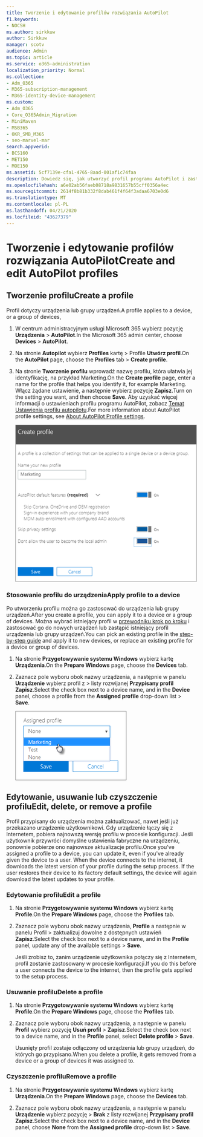 ```yaml
---
title: Tworzenie i edytowanie profilów rozwiązania AutoPilot
f1.keywords:
- NOCSH
ms.author: sirkkuw
author: Sirkkuw
manager: scotv
audience: Admin
ms.topic: article
ms.service: o365-administration
localization_priority: Normal
ms.collection:
- Adm_O365
- M365-subscription-management
- M365-identity-device-management
ms.custom:
- Adm_O365
- Core_O365Admin_Migration
- MiniMaven
- MSB365
- OKR_SMB_M365
- seo-marvel-mar
search.appverid:
- BCS160
- MET150
- MOE150
ms.assetid: 5cf7139e-cfa1-4765-8aad-001af1c74faa
description: Dowiedz się, jak utworzyć profil programu AutoPilot i zastosować go do urządzenia, a także edytować lub usunąć profil lub usunąć profil z urządzenia.
ms.openlocfilehash: a6e02ab56faeb08718a9831657b55cff0356a4ec
ms.sourcegitcommit: 2614f8b81b332f8dab461f4f64f3adaa6703e0d6
ms.translationtype: MT
ms.contentlocale: pl-PL
ms.lasthandoff: 04/21/2020
ms.locfileid: "43627379"
---
```

# <a name="create-and-edit-autopilot-profiles"></a><span data-ttu-id="28fa8-103">Tworzenie i edytowanie profilów rozwiązania AutoPilot</span><span class="sxs-lookup"><span data-stu-id="28fa8-103">Create and edit AutoPilot profiles</span></span>

## <a name="create-a-profile"></a><span data-ttu-id="28fa8-104">Tworzenie profilu</span><span class="sxs-lookup"><span data-stu-id="28fa8-104">Create a profile</span></span>

<span data-ttu-id="28fa8-105">Profil dotyczy urządzenia lub grupy urządzeń.</span><span class="sxs-lookup"><span data-stu-id="28fa8-105">A profile applies to a device, or a group of devices,</span></span>
  
1. <span data-ttu-id="28fa8-106">W centrum administracyjnym usługi Microsoft 365 wybierz pozycję **Urządzenia** \> **AutoPilot**.</span><span class="sxs-lookup"><span data-stu-id="28fa8-106">In the Microsoft 365 admin center, choose **Devices** \> **AutoPilot**.</span></span>
  
2. <span data-ttu-id="28fa8-107">Na stronie **Autopilot** wybierz **Profiles** kartę \> Profile **Utwórz profil**.</span><span class="sxs-lookup"><span data-stu-id="28fa8-107">On the **AutoPilot** page, choose the **Profiles** tab \> **Create profile**.</span></span>
    
3. <span data-ttu-id="28fa8-108">Na stronie **Tworzenie profilu** wprowadź nazwę profilu, która ułatwia jej identyfikację, na przykład Marketing.</span><span class="sxs-lookup"><span data-stu-id="28fa8-108">On the **Create profile** page, enter a name for the profile that helps you identify it, for example Marketing.</span></span> <span data-ttu-id="28fa8-109">Włącz żądane ustawienie, a następnie wybierz pozycję **Zapisz**.</span><span class="sxs-lookup"><span data-stu-id="28fa8-109">Turn on the setting you want, and then choose **Save**.</span></span> <span data-ttu-id="28fa8-110">Aby uzyskać więcej informacji o ustawieniach profilu programu AutoPilot, zobacz [Temat Ustawienia profilu autopilotu](autopilot-profile-settings.md).</span><span class="sxs-lookup"><span data-stu-id="28fa8-110">For more information about AutoPilot profile settings, see [About AutoPilot Profile settings](autopilot-profile-settings.md).</span></span>
    
    ![Enter name and turn on settings in the Create profile panel.](../media/63b5a00d-6a5d-48d0-9557-e7531e80702a.png)
  
### <a name="apply-profile-to-a-device"></a><span data-ttu-id="28fa8-112">Stosowanie profilu do urządzenia</span><span class="sxs-lookup"><span data-stu-id="28fa8-112">Apply profile to a device</span></span>

<span data-ttu-id="28fa8-113">Po utworzeniu profilu można go zastosować do urządzenia lub grupy urządzeń.</span><span class="sxs-lookup"><span data-stu-id="28fa8-113">After you create a profile, you can apply it to a device or a group of devices.</span></span> <span data-ttu-id="28fa8-114">Można wybrać istniejący profil w [przewodniku krok po kroku](add-autopilot-devices-and-profile.md) i zastosować go do nowych urządzeń lub zastąpić istniejący profil urządzenia lub grupy urządzeń.</span><span class="sxs-lookup"><span data-stu-id="28fa8-114">You can pick an existing profile in the [step-by-step guide](add-autopilot-devices-and-profile.md) and apply it to new devices, or replace an existing profile for a device or group of devices.</span></span> 
  
1. <span data-ttu-id="28fa8-115">Na stronie **Przygotowywanie systemu Windows** wybierz kartę **Urządzenia**.</span><span class="sxs-lookup"><span data-stu-id="28fa8-115">On the **Prepare Windows** page, choose the **Devices** tab.</span></span> 
    
2. <span data-ttu-id="28fa8-116">Zaznacz pole wyboru obok nazwy urządzenia, a następnie w panelu **Urządzenie** wybierz profil z \> listy rozwijanej **Przypisany profil** **Zapisz**.</span><span class="sxs-lookup"><span data-stu-id="28fa8-116">Select the check box next to a device name, and in the **Device** panel, choose a profile from the **Assigned profile** drop-down list \> **Save**.</span></span>
    
    ![In the Device panel, select an Assigned profile to apply it.](../media/ed0ce33f-9241-4403-a5de-2dddffdc6fb9.png)
  
## <a name="edit-delete-or-remove-a-profile"></a><span data-ttu-id="28fa8-118">Edytowanie, usuwanie lub czyszczenie profilu</span><span class="sxs-lookup"><span data-stu-id="28fa8-118">Edit, delete, or remove a profile</span></span>

<span data-ttu-id="28fa8-p103">Profil przypisany do urządzenia można zaktualizować, nawet jeśli już przekazano urządzenie użytkownikowi. Gdy urządzenie łączy się z Internetem, pobiera najnowszą wersję profilu w procesie konfiguracji. Jeśli użytkownik przywróci domyślne ustawienia fabryczne na urządzeniu, ponownie pobierze ono najnowsze aktualizacje profilu.</span><span class="sxs-lookup"><span data-stu-id="28fa8-p103">Once you've assigned a profile to a device, you can update it, even if you've already given the device to a user. When the device connects to the internet, it downloads the latest version of your profile during the setup process. If the user restores their device to its factory default settings, the device will again download the latest updates to your profile.</span></span> 
  
### <a name="edit-a-profile"></a><span data-ttu-id="28fa8-122">Edytowanie profilu</span><span class="sxs-lookup"><span data-stu-id="28fa8-122">Edit a profile</span></span>

1. <span data-ttu-id="28fa8-123">Na stronie **Przygotowywanie systemu Windows** wybierz kartę **Profile**.</span><span class="sxs-lookup"><span data-stu-id="28fa8-123">On the **Prepare Windows** page, choose the **Profiles** tab.</span></span> 
    
2. <span data-ttu-id="28fa8-124">Zaznacz pole wyboru obok nazwy urządzenia, **Profile** a następnie w panelu Profil \> zaktualizuj dowolne z dostępnych ustawień **Zapisz**.</span><span class="sxs-lookup"><span data-stu-id="28fa8-124">Select the check box next to a device name, and in the **Profile** panel, update any of the available settings \> **Save**.</span></span>
    
    <span data-ttu-id="28fa8-125">Jeśli zrobisz to, zanim urządzenie użytkownika połączy się z Internetem, profil zostanie zastosowany w procesie konfiguracji.</span><span class="sxs-lookup"><span data-stu-id="28fa8-125">If you do this before a user connects the device to the internet, then the profile gets applied to the setup process.</span></span>
    
### <a name="delete-a-profile"></a><span data-ttu-id="28fa8-126">Usuwanie profilu</span><span class="sxs-lookup"><span data-stu-id="28fa8-126">Delete a profile</span></span>

1. <span data-ttu-id="28fa8-127">Na stronie **Przygotowywanie systemu Windows** wybierz kartę **Profile**.</span><span class="sxs-lookup"><span data-stu-id="28fa8-127">On the **Prepare Windows** page, choose the **Profiles** tab.</span></span> 
    
2. <span data-ttu-id="28fa8-128">Zaznacz pole wyboru obok nazwy urządzenia, a następnie w panelu **Profil** wybierz pozycję **Usuń profil** \> **Zapisz**.</span><span class="sxs-lookup"><span data-stu-id="28fa8-128">Select the check box next to a device name, and in the **Profile** panel, select **Delete profile** \> **Save**.</span></span>
    
    <span data-ttu-id="28fa8-129">Usunięty profil zostaje odłączony od urządzenia lub grupy urządzeń, do których go przypisano.</span><span class="sxs-lookup"><span data-stu-id="28fa8-129">When you delete a profile, it gets removed from a device or a group of devices it was assigned to.</span></span>
    
### <a name="remove-a-profile"></a><span data-ttu-id="28fa8-130">Czyszczenie profilu</span><span class="sxs-lookup"><span data-stu-id="28fa8-130">Remove a profile</span></span>

1. <span data-ttu-id="28fa8-131">Na stronie **Przygotowywanie systemu Windows** wybierz kartę **Urządzenia**.</span><span class="sxs-lookup"><span data-stu-id="28fa8-131">On the **Prepare Windows** page, choose the **Devices** tab.</span></span> 
    
2. <span data-ttu-id="28fa8-132">Zaznacz pole wyboru obok nazwy urządzenia, a następnie w panelu **Urządzenie** wybierz pozycję \> **Brak** z listy rozwijanej **Przypisany profil** **Zapisz**.</span><span class="sxs-lookup"><span data-stu-id="28fa8-132">Select the check box next to a device name, and in the **Device** panel, choose **None** from the **Assigned profile** drop-down list \> **Save**.</span></span>
    
